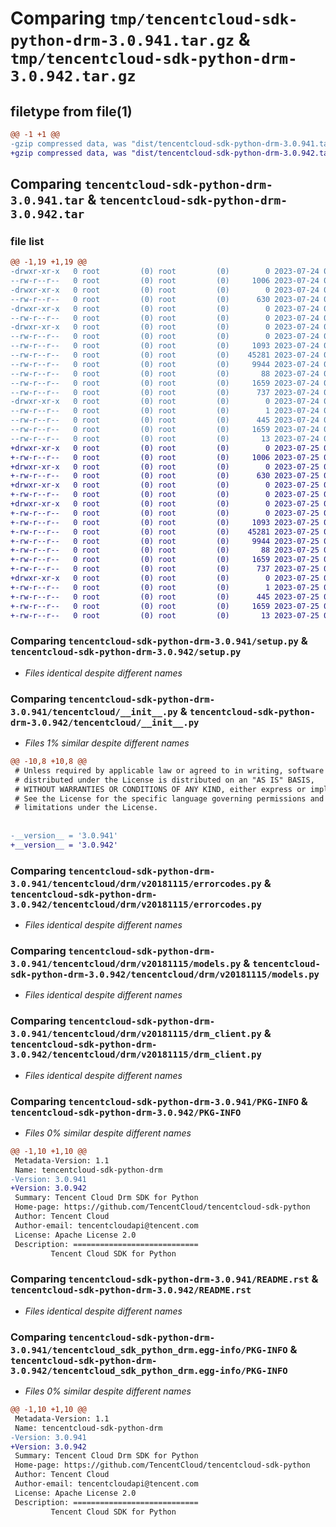 # Comparing `tmp/tencentcloud-sdk-python-drm-3.0.941.tar.gz` & `tmp/tencentcloud-sdk-python-drm-3.0.942.tar.gz`

## filetype from file(1)

```diff
@@ -1 +1 @@
-gzip compressed data, was "dist/tencentcloud-sdk-python-drm-3.0.941.tar", last modified: Mon Jul 24 00:35:57 2023, max compression
+gzip compressed data, was "dist/tencentcloud-sdk-python-drm-3.0.942.tar", last modified: Tue Jul 25 04:16:58 2023, max compression
```

## Comparing `tencentcloud-sdk-python-drm-3.0.941.tar` & `tencentcloud-sdk-python-drm-3.0.942.tar`

### file list

```diff
@@ -1,19 +1,19 @@
-drwxr-xr-x   0 root         (0) root         (0)        0 2023-07-24 00:35:57.000000 tencentcloud-sdk-python-drm-3.0.941/
--rw-r--r--   0 root         (0) root         (0)     1006 2023-07-24 00:35:57.000000 tencentcloud-sdk-python-drm-3.0.941/setup.py
-drwxr-xr-x   0 root         (0) root         (0)        0 2023-07-24 00:35:57.000000 tencentcloud-sdk-python-drm-3.0.941/tencentcloud/
--rw-r--r--   0 root         (0) root         (0)      630 2023-07-24 00:35:57.000000 tencentcloud-sdk-python-drm-3.0.941/tencentcloud/__init__.py
-drwxr-xr-x   0 root         (0) root         (0)        0 2023-07-24 00:35:57.000000 tencentcloud-sdk-python-drm-3.0.941/tencentcloud/drm/
--rw-r--r--   0 root         (0) root         (0)        0 2023-07-24 00:35:57.000000 tencentcloud-sdk-python-drm-3.0.941/tencentcloud/drm/__init__.py
-drwxr-xr-x   0 root         (0) root         (0)        0 2023-07-24 00:35:57.000000 tencentcloud-sdk-python-drm-3.0.941/tencentcloud/drm/v20181115/
--rw-r--r--   0 root         (0) root         (0)        0 2023-07-24 00:35:57.000000 tencentcloud-sdk-python-drm-3.0.941/tencentcloud/drm/v20181115/__init__.py
--rw-r--r--   0 root         (0) root         (0)     1093 2023-07-24 00:35:57.000000 tencentcloud-sdk-python-drm-3.0.941/tencentcloud/drm/v20181115/errorcodes.py
--rw-r--r--   0 root         (0) root         (0)    45281 2023-07-24 00:35:57.000000 tencentcloud-sdk-python-drm-3.0.941/tencentcloud/drm/v20181115/models.py
--rw-r--r--   0 root         (0) root         (0)     9944 2023-07-24 00:35:57.000000 tencentcloud-sdk-python-drm-3.0.941/tencentcloud/drm/v20181115/drm_client.py
--rw-r--r--   0 root         (0) root         (0)       88 2023-07-24 00:35:57.000000 tencentcloud-sdk-python-drm-3.0.941/setup.cfg
--rw-r--r--   0 root         (0) root         (0)     1659 2023-07-24 00:35:57.000000 tencentcloud-sdk-python-drm-3.0.941/PKG-INFO
--rw-r--r--   0 root         (0) root         (0)      737 2023-07-24 00:35:57.000000 tencentcloud-sdk-python-drm-3.0.941/README.rst
-drwxr-xr-x   0 root         (0) root         (0)        0 2023-07-24 00:35:57.000000 tencentcloud-sdk-python-drm-3.0.941/tencentcloud_sdk_python_drm.egg-info/
--rw-r--r--   0 root         (0) root         (0)        1 2023-07-24 00:35:57.000000 tencentcloud-sdk-python-drm-3.0.941/tencentcloud_sdk_python_drm.egg-info/dependency_links.txt
--rw-r--r--   0 root         (0) root         (0)      445 2023-07-24 00:35:57.000000 tencentcloud-sdk-python-drm-3.0.941/tencentcloud_sdk_python_drm.egg-info/SOURCES.txt
--rw-r--r--   0 root         (0) root         (0)     1659 2023-07-24 00:35:57.000000 tencentcloud-sdk-python-drm-3.0.941/tencentcloud_sdk_python_drm.egg-info/PKG-INFO
--rw-r--r--   0 root         (0) root         (0)       13 2023-07-24 00:35:57.000000 tencentcloud-sdk-python-drm-3.0.941/tencentcloud_sdk_python_drm.egg-info/top_level.txt
+drwxr-xr-x   0 root         (0) root         (0)        0 2023-07-25 04:16:58.000000 tencentcloud-sdk-python-drm-3.0.942/
+-rw-r--r--   0 root         (0) root         (0)     1006 2023-07-25 04:16:58.000000 tencentcloud-sdk-python-drm-3.0.942/setup.py
+drwxr-xr-x   0 root         (0) root         (0)        0 2023-07-25 04:16:58.000000 tencentcloud-sdk-python-drm-3.0.942/tencentcloud/
+-rw-r--r--   0 root         (0) root         (0)      630 2023-07-25 04:16:58.000000 tencentcloud-sdk-python-drm-3.0.942/tencentcloud/__init__.py
+drwxr-xr-x   0 root         (0) root         (0)        0 2023-07-25 04:16:58.000000 tencentcloud-sdk-python-drm-3.0.942/tencentcloud/drm/
+-rw-r--r--   0 root         (0) root         (0)        0 2023-07-25 04:16:58.000000 tencentcloud-sdk-python-drm-3.0.942/tencentcloud/drm/__init__.py
+drwxr-xr-x   0 root         (0) root         (0)        0 2023-07-25 04:16:58.000000 tencentcloud-sdk-python-drm-3.0.942/tencentcloud/drm/v20181115/
+-rw-r--r--   0 root         (0) root         (0)        0 2023-07-25 04:16:58.000000 tencentcloud-sdk-python-drm-3.0.942/tencentcloud/drm/v20181115/__init__.py
+-rw-r--r--   0 root         (0) root         (0)     1093 2023-07-25 04:16:58.000000 tencentcloud-sdk-python-drm-3.0.942/tencentcloud/drm/v20181115/errorcodes.py
+-rw-r--r--   0 root         (0) root         (0)    45281 2023-07-25 04:16:58.000000 tencentcloud-sdk-python-drm-3.0.942/tencentcloud/drm/v20181115/models.py
+-rw-r--r--   0 root         (0) root         (0)     9944 2023-07-25 04:16:58.000000 tencentcloud-sdk-python-drm-3.0.942/tencentcloud/drm/v20181115/drm_client.py
+-rw-r--r--   0 root         (0) root         (0)       88 2023-07-25 04:16:58.000000 tencentcloud-sdk-python-drm-3.0.942/setup.cfg
+-rw-r--r--   0 root         (0) root         (0)     1659 2023-07-25 04:16:58.000000 tencentcloud-sdk-python-drm-3.0.942/PKG-INFO
+-rw-r--r--   0 root         (0) root         (0)      737 2023-07-25 04:16:58.000000 tencentcloud-sdk-python-drm-3.0.942/README.rst
+drwxr-xr-x   0 root         (0) root         (0)        0 2023-07-25 04:16:58.000000 tencentcloud-sdk-python-drm-3.0.942/tencentcloud_sdk_python_drm.egg-info/
+-rw-r--r--   0 root         (0) root         (0)        1 2023-07-25 04:16:58.000000 tencentcloud-sdk-python-drm-3.0.942/tencentcloud_sdk_python_drm.egg-info/dependency_links.txt
+-rw-r--r--   0 root         (0) root         (0)      445 2023-07-25 04:16:58.000000 tencentcloud-sdk-python-drm-3.0.942/tencentcloud_sdk_python_drm.egg-info/SOURCES.txt
+-rw-r--r--   0 root         (0) root         (0)     1659 2023-07-25 04:16:58.000000 tencentcloud-sdk-python-drm-3.0.942/tencentcloud_sdk_python_drm.egg-info/PKG-INFO
+-rw-r--r--   0 root         (0) root         (0)       13 2023-07-25 04:16:58.000000 tencentcloud-sdk-python-drm-3.0.942/tencentcloud_sdk_python_drm.egg-info/top_level.txt
```

### Comparing `tencentcloud-sdk-python-drm-3.0.941/setup.py` & `tencentcloud-sdk-python-drm-3.0.942/setup.py`

 * *Files identical despite different names*

### Comparing `tencentcloud-sdk-python-drm-3.0.941/tencentcloud/__init__.py` & `tencentcloud-sdk-python-drm-3.0.942/tencentcloud/__init__.py`

 * *Files 1% similar despite different names*

```diff
@@ -10,8 +10,8 @@
 # Unless required by applicable law or agreed to in writing, software
 # distributed under the License is distributed on an "AS IS" BASIS,
 # WITHOUT WARRANTIES OR CONDITIONS OF ANY KIND, either express or implied.
 # See the License for the specific language governing permissions and
 # limitations under the License.
 
 
-__version__ = '3.0.941'
+__version__ = '3.0.942'
```

### Comparing `tencentcloud-sdk-python-drm-3.0.941/tencentcloud/drm/v20181115/errorcodes.py` & `tencentcloud-sdk-python-drm-3.0.942/tencentcloud/drm/v20181115/errorcodes.py`

 * *Files identical despite different names*

### Comparing `tencentcloud-sdk-python-drm-3.0.941/tencentcloud/drm/v20181115/models.py` & `tencentcloud-sdk-python-drm-3.0.942/tencentcloud/drm/v20181115/models.py`

 * *Files identical despite different names*

### Comparing `tencentcloud-sdk-python-drm-3.0.941/tencentcloud/drm/v20181115/drm_client.py` & `tencentcloud-sdk-python-drm-3.0.942/tencentcloud/drm/v20181115/drm_client.py`

 * *Files identical despite different names*

### Comparing `tencentcloud-sdk-python-drm-3.0.941/PKG-INFO` & `tencentcloud-sdk-python-drm-3.0.942/PKG-INFO`

 * *Files 0% similar despite different names*

```diff
@@ -1,10 +1,10 @@
 Metadata-Version: 1.1
 Name: tencentcloud-sdk-python-drm
-Version: 3.0.941
+Version: 3.0.942
 Summary: Tencent Cloud Drm SDK for Python
 Home-page: https://github.com/TencentCloud/tencentcloud-sdk-python
 Author: Tencent Cloud
 Author-email: tencentcloudapi@tencent.com
 License: Apache License 2.0
 Description: ============================
         Tencent Cloud SDK for Python
```

### Comparing `tencentcloud-sdk-python-drm-3.0.941/README.rst` & `tencentcloud-sdk-python-drm-3.0.942/README.rst`

 * *Files identical despite different names*

### Comparing `tencentcloud-sdk-python-drm-3.0.941/tencentcloud_sdk_python_drm.egg-info/PKG-INFO` & `tencentcloud-sdk-python-drm-3.0.942/tencentcloud_sdk_python_drm.egg-info/PKG-INFO`

 * *Files 0% similar despite different names*

```diff
@@ -1,10 +1,10 @@
 Metadata-Version: 1.1
 Name: tencentcloud-sdk-python-drm
-Version: 3.0.941
+Version: 3.0.942
 Summary: Tencent Cloud Drm SDK for Python
 Home-page: https://github.com/TencentCloud/tencentcloud-sdk-python
 Author: Tencent Cloud
 Author-email: tencentcloudapi@tencent.com
 License: Apache License 2.0
 Description: ============================
         Tencent Cloud SDK for Python
```


